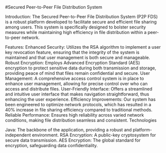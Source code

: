 #Secured Peer-to-Peer File Distribution System

Introduction:
The Secured Peer-to-Peer File Distribution System (P2P FDS) is a robust platform developed to facilitate secure and efficient file sharing among users. This system is specifically designed to bolster security measures while maintaining high efficiency in file distribution within a peer-to-peer network.

Features:
Enhanced Security: Utilizes the RSA algorithm to implement a user key revocation feature, ensuring that the integrity of the system is maintained and that user management is both secure and manageable.
Robust Encryption: Employs Advanced Encryption Standard (AES) encryption to protect sensitive data during both transmission and storage, providing peace of mind that files remain confidential and secure.
User Management: A comprehensive access control system is in place to enhance user management, allowing for precise control over who can access and distribute files.
User-Friendly Interface: Offers a streamlined and intuitive user interface that makes navigation straightforward, thus enhancing the user experience.
Efficiency Improvements: Our system has been engineered to optimize network protocols, which has resulted in a 40% increase in file sharing efficiency compared to traditional methods.
Reliable Performance: Ensures high reliability across varied network conditions, making file distribution seamless and consistent.
Technologies

Java: The backbone of the application, providing a robust and platform-independent environment.
RSA Encryption: A public-key cryptosystem for secure data transmission.
AES Encryption: The global standard for encryption, safeguarding data confidentiality.
